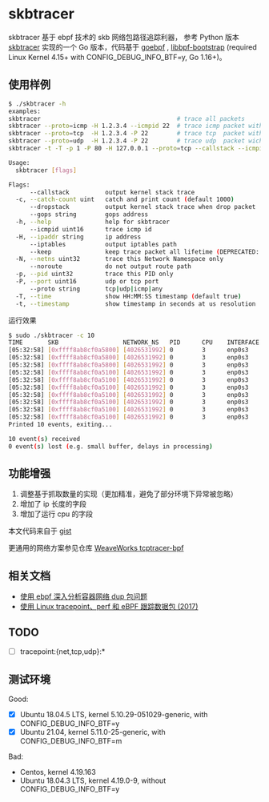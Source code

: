 # skbtracer

skbtracer 基于 ebpf 技术的 skb 网络包路径追踪利器， 参考 Python 版本 [skbtracer](https://github.com/DavadDi/skbtracer) 实现的一个 Go 版本，代码基于 [goebpf](https://github.com/dropbox/goebpf) , [libbpf-bootstrap](https://github.com/libbpf/libbpf-bootstrap) (required Linux Kernel 4.15+ with CONFIG_DEBUG_INFO_BTF=y, Go 1.16+)。

## 使用样例

```bash
$ ./skbtracer -h
examples:
skbtracer                                      # trace all packets
skbtracer --proto=icmp -H 1.2.3.4 --icmpid 22  # trace icmp packet with addr=1.2.3.4 and icmpid=22
skbtracer --proto=tcp  -H 1.2.3.4 -P 22        # trace tcp  packet with addr=1.2.3.4:22
skbtracer --proto=udp  -H 1.2.3.4 -P 22        # trace udp  packet wich addr=1.2.3.4:22
skbtracer -t -T -p 1 -P 80 -H 127.0.0.1 --proto=tcp --callstack --icmpid=100 -N 10000

Usage:
  skbtracer [flags]

Flags:
      --callstack          output kernel stack trace
  -c, --catch-count uint   catch and print count (default 1000)
      --dropstack          output kernel stack trace when drop packet
      --gops string        gops address
  -h, --help               help for skbtracer
      --icmpid uint16      trace icmp id
  -H, --ipaddr string      ip address
      --iptables           output iptables path
      --keep               keep trace packet all lifetime (DEPRECATED: not implemented yet)
  -N, --netns uint32       trace this Network Namespace only
      --noroute            do not output route path
  -p, --pid uint32         trace this PID only
  -P, --port uint16        udp or tcp port
      --proto string       tcp|udp|icmp|any
  -T, --time               show HH:MM:SS timestamp (default true)
  -t, --timestamp          show timestamp in seconds at us resolution
```

运行效果

```bash
$ sudo ./skbtracer -c 10
TIME       SKB                  NETWORK_NS   PID      CPU    INTERFACE          DEST_MAC           IP_LEN PKT_INFO                                               TRACE_INFO
[05:32:58] [0xffff8ab8cf0a5800] [4026531992] 0        3      enp0s3             00:00:00:00:00:00  40     T_PSH:10.0.2.15:56602->10.0.2.10:443                   pkt_type=HOST func=__dev_queue_xmit
[05:32:58] [0xffff8ab8cf0a5800] [4026531992] 0        3      enp0s3             08:00:27:99:a7:c5  40     T_PSH:10.0.2.10:443->10.0.2.15:56602                   pkt_type=HOST func=napi_gro_receive
[05:32:58] [0xffff8ab8cf0a5800] [4026531992] 0        3      enp0s3             08:00:27:99:a7:c5  1500   T_PSH:10.0.2.10:443->10.0.2.15:56602                   pkt_type=HOST func=napi_gro_receive
[05:32:58] [0xffff8ab8cf0a5100] [4026531992] 0        3      enp0s3             08:00:27:99:a7:c5  1500   T_PSH:10.0.2.10:443->10.0.2.15:56602                   pkt_type=HOST func=napi_gro_receive
[05:32:58] [0xffff8ab8cf0a5100] [4026531992] 0        3      enp0s3             00:00:00:00:00:00  40     T_PSH:10.0.2.15:56602->10.0.2.10:443                   pkt_type=HOST func=ip_finish_output
[05:32:58] [0xffff8ab8cf0a5100] [4026531992] 0        3      enp0s3             00:00:00:00:00:00  40     T_PSH:10.0.2.15:56602->10.0.2.10:443                   pkt_type=HOST func=__dev_queue_xmit
[05:32:58] [0xffff8ab8cf0a5100] [4026531992] 0        3      enp0s3             08:00:27:99:a7:c5  1000   T_ACK,PSH:10.0.2.10:443->10.0.2.15:56602               pkt_type=HOST func=napi_gro_receive
[05:32:58] [0xffff8ab8cf0a5100] [4026531992] 0        3      enp0s3             00:00:00:00:00:00  40     T_PSH:10.0.2.15:56602->10.0.2.10:443                   pkt_type=HOST func=ip_finish_output
[05:32:58] [0xffff8ab8cf0a5100] [4026531992] 0        3      enp0s3             00:00:00:00:00:00  40     T_PSH:10.0.2.15:56602->10.0.2.10:443                   pkt_type=HOST func=__dev_queue_xmit
[05:32:58] [0xffff8ab8cf0a5100] [4026531992] 0        3      enp0s3             08:00:27:99:a7:c5  387    T_ACK,PSH:10.0.2.10:443->10.0.2.15:56602               pkt_type=HOST func=napi_gro_receive
Printed 10 events, exiting...

10 event(s) received
0 event(s) lost (e.g. small buffer, delays in processing)
```

## 功能增强

1. 调整基于抓取数量的实现（更加精准，避免了部分环境下异常被忽略）
2. 增加了 ip 长度的字段
3. 增加了运行 cpu 的字段

本文代码来自于 [gist](https://gist.github.com/chendotjs/194768c411f15ecfec11e7235c435fa0)

更通用的网络方案参见仓库 [WeaveWorks tcptracer-bpf](https://github.com/weaveworks/tcptracer-bpf)

## 相关文档

* [使用 ebpf 深入分析容器网络 dup 包问题](https://blog.csdn.net/alex_yangchuansheng/article/details/104058072)
* [使用 Linux tracepoint、perf 和 eBPF 跟踪数据包 (2017)](https://github.com/DavadDi/bpf_study/blob/master/trace-packet-with-tracepoint-perf-ebpf/index_zh.md)

## TODO

- [ ] tracepoint:{net,tcp,udp}:*

## 测试环境

Good:

- [x] Ubuntu 18.04.5 LTS, kernel 5.10.29-051029-generic, with CONFIG_DEBUG_INFO_BTF=y
- [x] Ubuntu 21.04, kernel 5.11.0-25-generic, with CONFIG_DEBUG_INFO_BTF=m

Bad:

- Centos, kernel 4.19.163
- Ubuntu 18.04.3 LTS, kernel 4.19.0-9, without CONFIG_DEBUG_INFO_BTF=y

